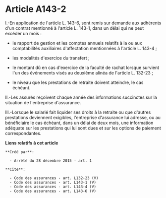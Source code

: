 # Article A143-2

I.-En application de l'article L. 143-6, sont remis sur demande aux adhérents d'un contrat mentionné à l'article L. 143-1,
dans un délai qui ne peut excéder un mois :

- le rapport de gestion et les comptes annuels relatifs à la ou aux comptabilités auxiliaires d'affectation mentionnées à
l'article L. 143-4 ;

- les modalités d'exercice du transfert ;

- le montant dû en cas d'exercice de la faculté de rachat lorsque survient l'un des événements visés au deuxième alinéa de
l'article L. 132-23 ;

- le niveau que les prestations de retraite doivent atteindre, le cas échéant. 

II.-Les assurés reçoivent chaque année des informations succinctes sur la situation de l'entreprise d'assurance. 

III.-Lorsque le salarié fait liquider ses droits à la retraite ou que d'autres prestations deviennent exigibles, l'entreprise
d'assurance lui adresse, ou au bénéficiaire le cas échéant, dans un délai de deux mois, une information adéquate sur les
prestations qui lui sont dues et sur les options de paiement correspondantes.

**Liens relatifs à cet article**

	**Créé par**:

	  - Arrêté du 28 décembre 2015 - art. 1

	**Cite**:

	  - Code des assurances - art. L132-23 (V)
	  - Code des assurances - art. L143-1 (V)
	  - Code des assurances - art. L143-4 (V)
	  - Code des assurances - art. L143-6 (V)
